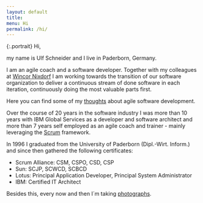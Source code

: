 ```yaml
---
layout: default
title:
menu: Hi
permalink: /hi/
---
```

<div></div>
{:.portrait}
Hi,

my name is Ulf Schneider and I live in Paderborn, Germany.

I am an agile coach and a software developer. Together with my colleagues at [Wincor Nixdorf](http://www.wincor-nixdorf.com) I am working towards the transition of our software organization to deliver a continuous stream of done software in each iteration, continuously doing the most valuable parts first.

Here you can find some of my [thoughts]({{site.url}}/thoughts) about agile software development.

Over the course of 20 years in the software industry I was more than 10 years with IBM Global Services as a developer and software architect and more than 7 years self employed as an agile coach and trainer - mainly leveraging the [Scrum](http://www.scrumguides.org) framework.

In 1996 I graduated from the University of Paderborn (Dipl.-Wirt. Inform.) and since then gathered the following certificates:

* Scrum Alliance: CSM, CSPO, CSD, CSP
* Sun: SCJP, SCWCD, SCBCD
* Lotus: Principal Application Developer, Principal System Administrator
* IBM: Certified IT Architect

Besides this, every now and then I´m taking [photographs]({{site.url}}/photography).
